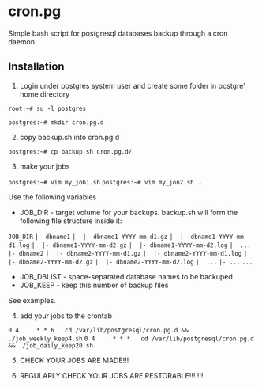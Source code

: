 # cron.pg
Simple bash script for postgresql databases backup through a cron daemon.

## Installation

1. Login under postgres system user and create some folder in postgre' home directory

`root:~# su -l postgres`

`postgres:~# mkdir cron.pg.d`

2. copy backup.sh into cron.pg.d

`postgres:~# cp backup.sh cron.pg.d/`

3. make your jobs

`postgres:~# vim my_job1.sh`
`postgres:~# vim my_jon2.sh`
...

Use the following variables

* JOB_DIR - target volume for your backups. backup.sh will form the following file structure inside it:

`JOB_DIR`
`|- dbname1`
`|  |- dbname1-YYYY-mm-d1.gz`
`|  |- dbname1-YYYY-mm-d1.log`
`|  |- dbname1-YYYY-mm-d2.gz`
`|  |- dbname1-YYYY-mm-d2.log`
`|  ...`
`|- dbname2`
`|  |- dbname2-YYYY-mm-d1.gz`
`|  |- dbname2-YYYY-mm-d1.log`
`|  |- dbname2-YYYY-mm-d2.gz`
`|  |- dbname2-YYYY-mm-d2.log`
`|  ...`
`|- ...`
`...`

* JOB_DBLIST - space-separated database names to be backuped
* JOB_KEEP - keep this number of backup files

See examples.

4. add your jobs to the crontab

`0 4     * * 6   cd /var/lib/postgresql/cron.pg.d && ./job_weekly_keep4.sh`
`0 4     * * *   cd /var/lib/postgresql/cron.pg.d && ./job_daily_keep20.sh`

5. CHECK YOUR JOBS ARE MADE!!!

6. REGULARLY CHECK YOUR JOBS ARE RESTORABLE!!! !!!

